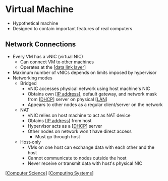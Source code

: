 # Virtual Machine

- Hypothetical machine
- Designed to contain important features of real computers

## Network Connections

- Every VM has a vNIC (virtual NIC)
  - Can connect VM to other machines
  - Operates at the [[data link layer]]
- Maximum number of vNICs depends on limits imposed by hypervisor
- Networking modes
  - Bridged
    - vNIC accesses physical network using host machine's NIC
    - Obtains own [[IP address]], default gateway, and network mask from [[DHCP]] server on physical [[LAN]]
    - Appears to other nodes as a regular client/server on the network
  - NAT
    - vNIC relies on host machine to act as NAT device
    - Obtains [[IP address]] from host
    - Hypervisor acts as a [[DHCP]] server
    - Other nodes on network won't have direct access
      - Must go through host
  - Host-only
    - VMs on one host can exchange data with each other and the host
    - Cannot communicate to nodes outside the host
    - Never receive or transmit data with host's physical NIC

[[Computer Science]] [[Computing Systems]]

[//begin]: # "Autogenerated link references for markdown compatibility"
[data link layer]: data-link-layer "Data Link Layer (Layer 2)"
[IP address]: ip-address "IP Address"
[DHCP]: dhcp "DHCP"
[LAN]: lan "LAN (Local Area Network)"
[IP address]: ip-address "IP Address"
[DHCP]: dhcp "DHCP"
[Computer Science]: computer-science "Computer Science"
[Computing Systems]: computing-systems "Computing Systems"
[//end]: # "Autogenerated link references"